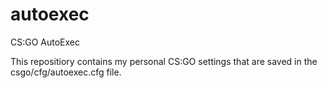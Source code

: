 # autoexec
CS:GO AutoExec 

This repositiory contains my personal CS:GO settings that are saved in the csgo/cfg/autoexec.cfg file. 
